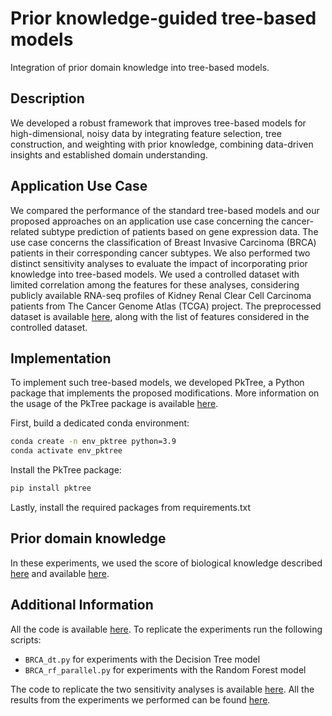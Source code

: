 # Prior knowledge-guided tree-based models
Integration of prior domain knowledge into tree-based models.


## Description 
We developed a robust framework that improves tree-based models for high-dimensional, noisy data by integrating feature selection, tree construction, and weighting with prior knowledge, combining data-driven insights and established domain understanding.

## Application Use Case
We compared the performance of the standard tree-based models and our proposed approaches on an application use case concerning the cancer-related subtype prediction of patients based on gene expression data. The use case concerns the classification of Breast Invasive Carcinoma (BRCA) patients in their corresponding cancer subtypes. We also performed two distinct sensitivity analyses to evaluate the impact of incorporating prior knowledge into tree-based models. We used a controlled dataset with limited correlation among the features for these analyses, considering publicly available RNA-seq profiles of Kidney Renal Clear Cell Carcinoma patients from The Cancer Genome Atlas (TCGA) project. The preprocessed dataset is available [here](https://github.com/DEIB-GECO/prior_tree_models_repo/tree/main/data), along with the list of features considered in the controlled dataset.

## Implementation
To implement such tree-based models, we developed PkTree, a Python package that implements the proposed modifications. More information on the usage of the PkTree package is available [here](https://https://github.com/DEIB-GECO/pktree/tree/main).

First, build a dedicated conda environment:
```bash
conda create -n env_pktree python=3.9 
conda activate env_pktree
```
Install the PkTree package:
```bash
pip install pktree
```

Lastly, install the required packages from requirements.txt

## Prior domain knowledge
In these experiments, we used the score of biological knowledge described [here](https://academic.oup.com/bioinformatics/article/40/10/btae605/7824055) and available [here](https://github.com/DEIB-GECO/GIS-weigthed_LASSO/tree/main). 

## Additional Information
All the code is available [here](https://github.com/DEIB-GECO/prior_tree_models_repo/tree/main/src). To replicate the experiments run the following scripts:
- `BRCA_dt.py` for experiments with the Decision Tree model
- `BRCA_rf_parallel.py` for experiments with the Random Forest model

The code to replicate the two sensitivity analyses is available [here](https://github.com/DEIB-GECO/prior_tree_models_repo/tree/main/src/sensitivity_analysis).
All the results from the experiments we performed can be found [here](https://github.com/DEIB-GECO/prior_tree_models_repo/tree/main/results).